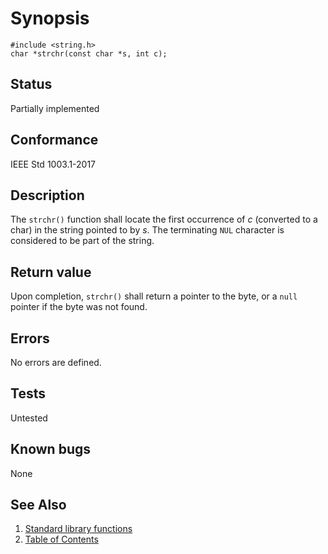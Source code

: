# Synopsis 
`#include <string.h>`</br>
`char *strchr(const char *s, int c);`</br>

## Status
Partially implemented
## Conformance
IEEE Std 1003.1-2017
## Description


The `strchr()` function shall locate the first occurrence of _c_ (converted to a char) in the string pointed to
by _s_. The terminating `NUL` character is considered to be part of the string.


## Return value


Upon completion, `strchr()` shall return a pointer to the byte, or a `null` pointer if the byte was not found.


## Errors


No errors are defined.


## Tests

Untested

## Known bugs

None

## See Also 
1. [Standard library functions](../README.md)
2. [Table of Contents](../../../README.md)
